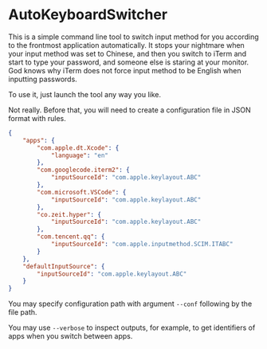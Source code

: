 # AutoKeyboardSwitcher

This is a simple command line tool to switch input method for you according to the frontmost application automatically. It stops your nightmare when your input method was set to Chinese, and then you switch to iTerm and start to type your password, and someone else is staring at your monitor. God knows why iTerm does not force input method to be English when inputting passwords.

To use it, just launch the tool any way you like. 

Not really. Before that, you will need to create a configuration file in JSON format with rules.

```json
{
    "apps": {
        "com.apple.dt.Xcode": {
            "language": "en"
        },
        "com.googlecode.iterm2": {
            "inputSourceId": "com.apple.keylayout.ABC"
        },
        "com.microsoft.VSCode": {
            "inputSourceId": "com.apple.keylayout.ABC"
        },
        "co.zeit.hyper": {
            "inputSourceId": "com.apple.keylayout.ABC"
        },
        "com.tencent.qq": {
            "inputSourceId": "com.apple.inputmethod.SCIM.ITABC"
        }
    },
    "defaultInputSource": {
        "inputSourceId": "com.apple.keylayout.ABC"
    }
}
```

You may specify configuration path with argument `--conf` following by the file path. 

You may use `--verbose` to inspect outputs, for example, to get identifiers of apps when you switch between apps.